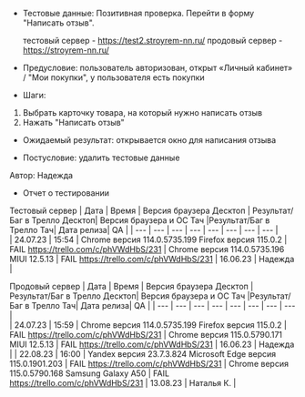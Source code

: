 * Тестовые данные: Позитивная проверка. Перейти в форму "Написать отзыв".

	тестовый сервер - https://test2.stroyrem-nn.ru/   продовый сервер - https://stroyrem-nn.ru/

* Предусловие: пользователь авторизован, открыт «Личный кабинет» / "Мои покупки", у пользователя есть покупки

* Шаги:
1.	Выбрать карточку товара, на который нужно написать отзыв
2.	Нажать "Написать отзыв"

* Ожидаемый результат: открывается окно для написания отзыва

* Постусловие: удалить тестовые данные

Автор: Надежда

* Отчет о тестировании
  
Тестовый сервер
| Дата | Время | Версия браузера Десктоп | Результат/Баг в Трелло Десктоп|  Версия браузера и ОС Тач |Результат/Баг в Трелло Тач| Дата релиза| QA  |
| --- | --- | --- | --- |  --- | --- | --- | --- |   
| 24.07.23 | 15:54 | Chrome версия 114.0.5735.199 Firefox версия 115.0.2 | FAIL https://trello.com/c/phVWdHbS/231 | Chrome версия 114.0.5735.196 MIUI 12.5.13 | FAIL https://trello.com/c/phVWdHbS/231 | 16.06.23 | Надежда |  

Продовый сервер
| Дата | Время | Версия браузера Десктоп | Результат/Баг в Трелло Десктоп|  Версия браузера и ОС Тач |Результат/Баг в Трелло Тач| Дата релиза| QA |
| --- | --- | --- | --- |  --- | --- | --- | --- |   
| 24.07.23 | 15:59 | Chrome версия 114.0.5735.199 Firefox версия 115.0.2 | FAIL https://trello.com/c/phVWdHbS/231 | Chrome версия 115.0.5790.171 MIUI 12.5.13 | FAIL https://trello.com/c/phVWdHbS/231 | 16.06.23 | Надежда | 
| 22.08.23 | 16:00 | Yandex версия 23.7.3.824  Microsoft Edge версия 115.0.1901.203 | FAIL https://trello.com/c/phVWdHbS/231 | Chrome версия 115.0.5790.168 Samsung Galaxy A50 | FAIL https://trello.com/c/phVWdHbS/231 | 13.08.23 | Наталья К. |  